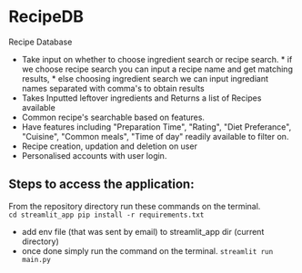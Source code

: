 # RecipeDB
Recipe Database
   * Take input on whether to choose ingredient search or recipe search.
          * if we choose recipe search you can input a recipe name and get matching results,
          * else choosing ingredient search we can input ingrediant names separated with comma's to obtain results
  * Takes Inputted leftover ingredients and Returns a list of Recipes available
  * Common recipe's searchable based on features.
  * Have features including "Preparation Time", "Rating", "Diet Preferance", "Cuisine", "Common meals", "Time of day" 
      readily available to filter on.
  * Recipe creation, updation and deletion on user
  * Personalised accounts with user login.
## Steps to access the application:
From the repository directory run these commands on the terminal.   
`cd streamlit_app
 pip install -r requirements.txt`
  - add env file (that was sent by email) to streamlit_app dir  (current directory)
  - once done simply run the command on the terminal.
`streamlit run main.py`
